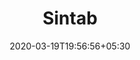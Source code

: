 ---
title: "Sintab"
image: /images/logo-designs/SINTAB_dark.png
tags: ["logo"]
date: 2020-03-19T19:56:56+05:30
draft: false
---